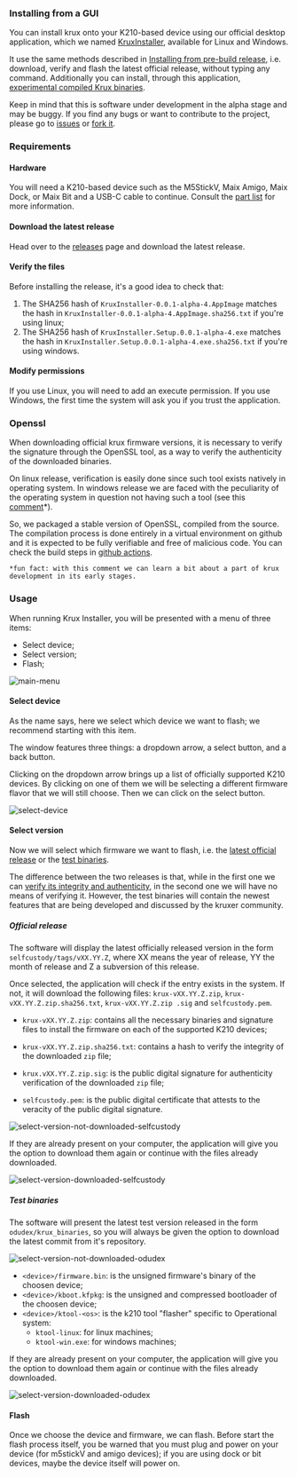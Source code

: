 ### Installing from a GUI

You can install krux onto your K210-based device using our official desktop application, which we named [KruxInstaller](https://github.com/selfcustody/krux-installer), available for Linux and Windows.

It use the same methods described in [Installing from pre-build release](./installing.en.md), i.e. download, verify and flash the latest official release, without typing any command. Additionally you can install, through this application, [experimental compiled Krux binaries](https://github.com/odudex/krux_binaries).

Keep in mind that this is software under development in the alpha stage and may be buggy. If you find any bugs or want to contribute to the project, please go to [issues](https://github.com/selfcustody/krux-installer/issues) or [fork it](https://github.com/selfcustody/krux-installer/fork).

### Requirements
#### Hardware
You will need a K210-based device such as the M5StickV, Maix Amigo, Maix Dock, or Maix Bit and a USB-C cable to continue. Consult the [part list](../../parts) for more information.

#### Download the latest release

Head over to the [releases](https://github.com/selfcustody/krux-installer/releases) page and download the latest release.

#### Verify the files
Before installing the release, it's a good idea to check that:

1. The SHA256 hash of `KruxInstaller-0.0.1-alpha-4.AppImage` matches the hash in `KruxInstaller-0.0.1-alpha-4.AppImage.sha256.txt` if you're using linux;
2. The SHA256 hash of `KruxInstaller.Setup.0.0.1-alpha-4.exe` matches the hash in `KruxInstaller.Setup.0.0.1-alpha-4.exe.sha256.txt` if you're using windows.

#### Modify permissions

If you use Linux, you will need to add an execute permission. If you use Windows, the first time the system will ask you if you trust the application.

### Openssl

When downloading official krux firmware versions, it is necessary to verify the signature through the OpenSSL tool, as a way to verify the authenticity of the downloaded binaries.

On linux release, verification is easily done since such tool exists natively in operating system. In windows release we are faced with the peculiarity of the operating system in question not having such a tool (see this [comment](https://github.com/selfcustody/krux-installer/issues/2#issuecomment-1361172849)*).

So, we packaged a stable version of OpenSSL, compiled from the source. The compilation process is done entirely in a virtual environment on github and it is expected to be fully verifiable and free of malicious code. You can check the build steps in [github actions](https://github.com/selfcustody/krux-installer/actions).

`*fun fact: with this comment we can learn a bit about a part of krux development in its early stages.`


### Usage

When running Krux Installer, you will be presented with a menu of three items:

- Select device;
- Select version;
- Flash;

![main-menu](../img/krux-installer/main.png "KruxInstaller Main Menu")

#### Select device

As the name says, here we select which device we want to flash; we recommend starting with this item.

The window features three things: a dropdown arrow, a select button, and a back button.

Clicking on the dropdown arrow brings up a list of officially supported K210 devices. By clicking on one of them we will be selecting a different firmware flavor that we will still choose. Then we can click on the select button.

![select-device](../img/krux-installer/select_device.gif "KruxInstaller Select Device Menu with choosen device")

#### Select version

Now we will select which firmware we want to flash, i.e. the [latest official release](https://github.com/selfcustody/krux/releases) or the [test binaries](https://github.com/odudex/krux_binaries). 

The difference between the two releases is that, while in the first one we can [verify its integrity and authenticity](/krux/getting-started/installing/#verify-the-files), in the second one we will have no means of verifying it. However, the test binaries will contain the newest features that are being developed and discussed by the kruxer community.


##### Official release

The software will display the latest officially released version in the form `selfcustody/tags/vXX.YY.Z`, where XX means the year of release, YY the month of release and Z a subversion of this release.

Once selected, the application will check if the entry exists in the system. If not, it will download the following files: `krux-vXX.YY.Z.zip`, `krux-vXX.YY.Z.zip.sha256.txt`, `krux-vXX.YY.Z.zip .sig` and `selfcustody.pem`.

- `krux-vXX.YY.Z.zip`: contains all the necessary binaries and signature files to install the firmware on each of the supported K210 devices;

- `krux-vXX.YY.Z.zip.sha256.txt`: contains a hash to verify the integrity of the downloaded `zip` file;

- `krux.vXX.YY.Z.zip.sig`: is the public digital signature for authenticity verification of the downloaded `zip` file;

- `selfcustody.pem`: is the public digital certificate that attests to the veracity of the public digital signature.

![select-version-not-downloaded-selfcustody](../img/krux-installer/select_version_not_downloaded_selfcustody.gif "KruxInstaller Select Selfcustody Version not downloaded Menu")

If they are already present on your computer, the application will give you the option to download them again or continue with the files already downloaded.

![select-version-downloaded-selfcustody](../img/krux-installer/select_version_downloaded_selfcustody.gif "KruxInstaller Select Selfcustody version downloaded Menu")

##### Test binaries

The software will present the latest test version released in the form `odudex/krux_binaries`, so you will always be given the option to download the latest commit from it's repository.

![select-version-not-downloaded-odudex](../img/krux-installer/select_version_not_downloaded_odudex.gif "KruxInstaller Select Odudex version Menu")

- `<device>/firmware.bin`: is the unsigned firmware's binary of the choosen device;
- `<device>/kboot.kfpkg`: is the unsigned and compressed bootloader of the choosen device;
- `<device>/ktool-<os>`: is the k210 tool "flasher" specific to Operational system:
    - `ktool-linux`: for linux machines;
    - `ktool-win.exe`: for windows machines;

If they are already present on your computer, the application will give you the option to download them again or continue with the files already downloaded.

![select-version-downloaded-odudex](../img/krux-installer/select_version_downloaded_odudex.gif "KruxInstaller Select Odudex version downloaded Menu")

#### Flash

Once we choose the device and firmware, we can flash. Before start the flash process itself, you be warned that you must plug and power on your device (for m5stickV and amigo devices); if you are using dock or bit devices, maybe the device itself will power on.
